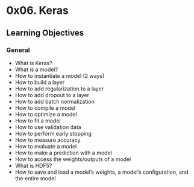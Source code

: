# 0x06. Keras

## Learning Objectives

### General
* What is Keras?
* What is a model?
* How to instantiate a model (2 ways)
* How to build a layer
* How to add regularization to a layer
* How to add dropout to a layer
* How to add batch normalization
* How to compile a model
* How to optimize a model
* How to fit a model
* How to use validation data
* How to perform early stopping
* How to measure accuracy
* How to evaluate a model
* How to make a prediction with a model
* How to access the weights/outputs of a model
* What is HDF5?
* How to save and load a model’s weights, a model’s configuration, and the
 entire model